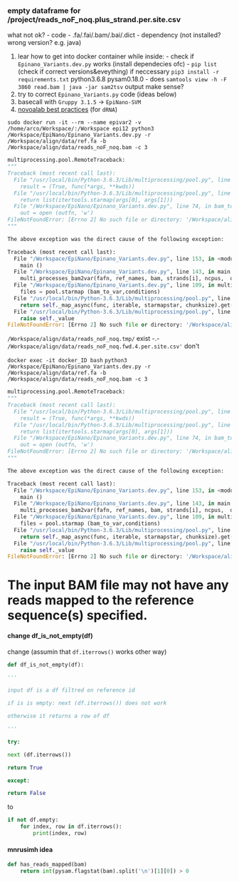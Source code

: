 
### empty dataframe for /project/reads_noF_noq.plus_strand.per.site.csv

what not ok?
	- code
	- .fa/.fai/.bam/.bai/.dict
	- dependency (not installed? wrong version? e.g. java)

1. lear how to get into docker container
	while inside:
		- check if `Epinano_Variants.dev.py` works (install dependecies ofc)
		- `pip list` (check if correct versions&eveything)
			if neccessary `pip3 install -r requirements.txt`
			python3.6.8 pysam0.18.0
		- does `samtools view -h -F 3860 read.bam | java -jar sam2tsv` output make sense?
2. try to correct `Epinano_Variants.py` code (ideas below)
3. basecall with `Gruppy 3.1.5` ->  `EpiNano-SVM`
4. [novoalab best practices](https://github.com/novoalab/Best_Practices_dRNAseq_analysis) (for `dRNA`)




`sudo docker run -it --rm --name epivar2 -v /home/arco/Workspace/:/Workspace epi12 python3 /Workspace/EpiNano/Epinano_Variants.dev.py -r /Workspace/align/data/ref.fa -b /Workspace/align/data/reads_noF_noq.bam -c 3`
``` python
multiprocessing.pool.RemoteTraceback:
"""
Traceback (most recent call last):
  File "/usr/local/bin/Python-3.6.3/Lib/multiprocessing/pool.py", line 119, in worker
    result = (True, func(*args, **kwds))
  File "/usr/local/bin/Python-3.6.3/Lib/multiprocessing/pool.py", line 47, in starmapstar
    return list(itertools.starmap(args[0], args[1]))
  File "/Workspace/EpiNano/Epinano_Variants.dev.py", line 74, in bam_to_var
    out = open (outfn, 'w')
FileNotFoundError: [Errno 2] No such file or directory: '/Workspace/align/data/reads_noF_noq.tmp//Workspace/align/data/reads_noF_noq.fwd.4.per.site.csv'
"""

The above exception was the direct cause of the following exception:

Traceback (most recent call last):
  File "/Workspace/EpiNano/Epinano_Variants.dev.py", line 153, in <module>
    main ()
  File "/Workspace/EpiNano/Epinano_Variants.dev.py", line 143, in main
    multi_processes_bam2var(fafn, ref_names, bam, strands[i], ncpus,  outdir)
  File "/Workspace/EpiNano/Epinano_Variants.dev.py", line 109, in multi_processes_bam2var
    files = pool.starmap (bam_to_var,conditions)
  File "/usr/local/bin/Python-3.6.3/Lib/multiprocessing/pool.py", line 274, in starmap
    return self._map_async(func, iterable, starmapstar, chunksize).get()
  File "/usr/local/bin/Python-3.6.3/Lib/multiprocessing/pool.py", line 644, in get
    raise self._value
FileNotFoundError: [Errno 2] No such file or directory: '/Workspace/align/data/reads_noF_noq.tmp//Workspace/align/data/reads_noF_noq.fwd.4.per.site.csv'
```
`/Workspace/align/data/reads_noF_noq.tmp/` exist -.-
`/Workspace/align/data/reads_noF_noq.fwd.4.per.site.csv'` don't

`docker exec -it docker_ID bash`
`python3 /Workspace/EpiNano/Epinano_Variants.dev.py -r /Workspace/align/data/ref.fa -b /Workspace/align/data/reads_noF_noq.bam -c 3`
```python
multiprocessing.pool.RemoteTraceback:
"""
Traceback (most recent call last):
  File "/usr/local/bin/Python-3.6.3/Lib/multiprocessing/pool.py", line 119, in worker
    result = (True, func(*args, **kwds))
  File "/usr/local/bin/Python-3.6.3/Lib/multiprocessing/pool.py", line 47, in starmapstar
    return list(itertools.starmap(args[0], args[1]))
  File "/Workspace/EpiNano/Epinano_Variants.dev.py", line 74, in bam_to_var
    out = open (outfn, 'w')
FileNotFoundError: [Errno 2] No such file or directory: '/Workspace/align/data/reads_noF_noq.tmp//Workspace/align/data/reads_noF_noq.fwd.4.per.site.csv'
"""

The above exception was the direct cause of the following exception:

Traceback (most recent call last):
  File "/Workspace/EpiNano/Epinano_Variants.dev.py", line 153, in <module>
    main ()
  File "/Workspace/EpiNano/Epinano_Variants.dev.py", line 143, in main
    multi_processes_bam2var(fafn, ref_names, bam, strands[i], ncpus,  outdir)
  File "/Workspace/EpiNano/Epinano_Variants.dev.py", line 109, in multi_processes_bam2var
    files = pool.starmap (bam_to_var,conditions)
  File "/usr/local/bin/Python-3.6.3/Lib/multiprocessing/pool.py", line 274, in starmap
    return self._map_async(func, iterable, starmapstar, chunksize).get()
  File "/usr/local/bin/Python-3.6.3/Lib/multiprocessing/pool.py", line 644, in get
    raise self._value
FileNotFoundError: [Errno 2] No such file or directory: '/Workspace/align/data/reads_noF_noq.tmp//Workspace/align/data/reads_noF_noq.fwd.4.per.site.csv'
```


# **The input BAM file may not have any reads mapped to the reference sequence(s) specified.**







#### change df_is_not_empty(df)
change    (assumin that `df.iterrows()` works other way)
``` python
def df_is_not_empty(df):

'''

input df is a df filtred on reference id

if is is empty: next (df.iterrows()) does not work

otherwise it returns a row of df

'''

try:

next (df.iterrows())

return True

except:

return False
```
to 
```python
if not df.empty:
    for index, row in df.iterrows():
        print(index, row)

```

#### mnrusimh idea
```python
def has_reads_mapped(bam)
	return int(pysam.flagstat(bam).split('\n')[1][0]) > 0
```